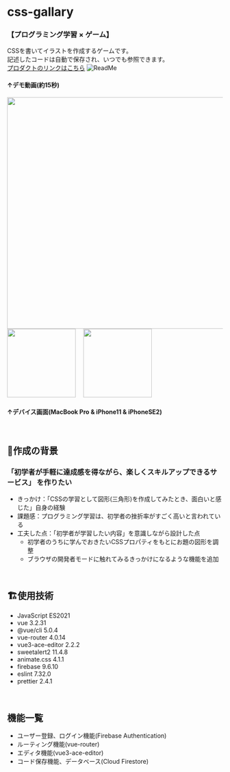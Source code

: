 # css-gallary
### 【プログラミング学習 × ゲーム】<br>
CSSを書いてイラストを作成するゲームです。<br>
記述したコードは自動で保存され、いつでも参照できます。<br>
[プロダクトのリンクはこちら](https://css-gallary.web.app/)
![ReadMe](https://user-images.githubusercontent.com/97160510/165998300-01feb1dd-d823-4347-90c1-f451b58e3d7c.gif)
#### ↑デモ動画(約15秒)
<div align=left>
  <img src="https://user-images.githubusercontent.com/97160510/195551811-29c63750-2f7b-40a5-b62c-ec6e6d007bb7.png" width="540px">
  <img src="https://user-images.githubusercontent.com/97160510/166092339-27b06774-a035-4a8c-8c74-5d53ce06fa6e.jpg" width="160px">　
  <img src="https://user-images.githubusercontent.com/97160510/166001575-6f8c088b-55c9-4b34-a9e6-5d691e1fed19.png" width="160px">
</div>

#### ↑デバイス画面(MacBook Pro & iPhone11 & iPhoneSE2)
<br />

## 💭作成の背景

### 「初学者が手軽に達成感を得ながら、楽しくスキルアップできるサービス」 を作りたい
- きっかけ：「CSSの学習として図形(三角形)を作成してみたとき、面白いと感じた」自身の経験
- 課題感：プログラミング学習は、初学者の挫折率がすごく高いと言われている
- 工夫した点：「初学者が学習したい内容」を意識しながら設計した点
  - 初学者のうちに学んでおきたいCSSプロパティをもとにお題の図形を調整
  - ブラウザの開発者モードに触れてみるきっかけになるような機能を追加
<br />

## 🏗使用技術
- JavaScript ES2021
- vue 3.2.31
- @vue/cli 5.0.4
- vue-router 4.0.14
- vue3-ace-editor 2.2.2
- sweetalert2 11.4.8
- animate.css 4.1.1
- firebase 9.6.10
- eslint 7.32.0
- prettier 2.4.1
<br />

## 機能一覧
- ユーザー登録、ログイン機能(Firebase Authentication)
- ルーティング機能(vue-router)
- エディタ機能(vue3-ace-editor)
- コード保存機能、データベース(Cloud Firestore)

